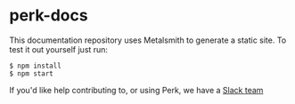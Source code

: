 
# perk-docs

This documentation repository uses Metalsmith to generate a static site. To test it out yourself just run:

	$ npm install
    $ npm start
    
If you'd like help contributing to, or using Perk, we have a [Slack team](https://docs.google.com/forms/d/e/1FAIpQLSeKAZfd_H0fyYTEr_cbrhK1RTWgn0cBr0iRdc2WEZ89WgFCCg/viewform?c=0&w=1)
